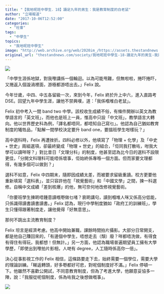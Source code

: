```yaml
---
title: "【我地呢班中學生．18】讀足九年的男生：我是教育制度的白老鼠"
author: "立場報道"
date: "2017-10-06T12:52:00"
categories:
  - "社會"
tags:
  - "中學生"
topics:
  - "我地呢班中學生"
image: "http://web.archive.org/web/2020im_/https://assets.thestandnews.com/media/photos/felix-20_444Lu.png"
original_url: "thestandnews.com/society/我地呢班中學生-18-讀足九年的男生-我是教育制度的白老鼠"
---
```

![](http://web.archive.org/web/2020im_/https://assets.thestandnews.com/media/photos/felix-20_444Lu.png)

「中學生涯係地獄，對我嚟講係一個輪迴。以為可能甩難，但無啦啦，捲吓捲吓，又捲返入個漩渦裡面，游極都游唔出去。」Felix 說。

今年廿歲，中四、中五各留級一次，來到今年，Felix 終於升上中六，進入直路考 DSE。回望九年中學生涯，讓他不禁興嘆，道：「我係嗰堆白老鼠」。

Felix 初中考入一間 band two 中學。該校收生成績不俗，有條件開辦以英文為教學語言的「英文班」，而他也是班上一員，惟高中只設「中文班」，教學語言大轉向。他以世界歷史科為例，「譯名都唔同，都唔知自己寫乜」。他認為自己猶如教育制度的犧牲品，「點解一間學校決定要升 band one，要搵班學生咁樣玩？」

高中選科時，Felix 再遭挫折。四科必修以外，他填寫了「物理 + 化學」及「中史 + 世史」兩組選項，卻最終變成「物理 + 世史」的組合，「佢同我打散咗，咁我大學可以讀咩呀？」對比昔日「文理分科」的制度，他甚至認為比今日的選科不設限更佳，「分開文科理科可能唔係壞事，佢始終係專喺一個方面。但而家要文理都得，有幾多個可以做到？」

選科不如意，Felix 中四期末，隨即因成績太差，而被要求留級重讀。校方更要他重新填寫「選科表」，並只容許他在「視覺藝術」和「中國文學」之間，揀一科選修。自稱中文成績「差到核爆」的他，無可奈何地改修視覺藝術。

「你要班學生揀啲唔鍾意讀嘅嘢做乜啫？衰啲講句，讀到嗰堆人咪又係高分低能，只係識得讀書讀書讀書。」Felix 認為，現行中學制度猶如「政府工的訓練班」，學生只懂得跟著制度走，讓他覺得「好無意思」。

那何不跳出主流教育制度？

Felix 坦言是經濟考慮。他高中開始兼職，課餘時間拍片攝影。大部分日常開支，都是他自己賺回來的，「有邊個中學生，唔想走去（頹）廢？咩都唔洗做，有得食有得住有得玩，我都想！但無計。」另一方面，他認為職場普遍期望員工擁有大學學歷，「即使出到嚟拍片影相，人哋有 degree，人工隨時係高你一倍」。

決心從事影視工作的 Felix 相信，這條路要走下去，始終需要一個學位，需要大學的理論訓練。「睇返轉頭，好多嘢都好可悲，對呢個制度好不滿。」Felix 停頓一下。他雖然不喜歡公開試，不同意教育制度，但為了考進大學，他願意妥協多一陣，說：「我服從呢個制度，係為咗我之後想做嘅事」。

![](http://web.archive.org/web/2020im_/https://assets.thestandnews.com/media/photos/IMG_2966_6vNVP.JPG)